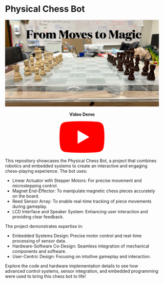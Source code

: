 # Physical Chess Bot
<a href="https://youtu.be/iiL4xXYcxQk" target="_blank">
  <img src="assets/Chessbotlogo.jpeg" alt="YouTube" width="1000" />
</a>
<div align="center">
  <p><strong>Video Demo</strong></p>
  <a href="https://youtu.be/iiL4xXYcxQk" target="_blank">
    <img src="assets/youtube_logo.png" alt="YouTube" width="150" />
  </a>
</div>



This repository showcases the Physical Chess Bot, a project that combines robotics and embedded systems to create an interactive and engaging chess-playing experience.
The bot uses:
- Linear Actuator with Stepper Motors: For precise movement and microstepping control.
- Magnet End-Effector: To manipulate magnetic chess pieces accurately on the board.
- Reed Sensor Array: To enable real-time tracking of piece movements during gameplay.
- LCD Interface and Speaker System: Enhancing user interaction and providing clear feedback.

The project demonstrates expertise in:
- Embedded Systems Design: Precise motor control and real-time processing of sensor data.
- Hardware-Software Co-Design: Seamless integration of mechanical components and software.
- User-Centric Design: Focusing on intuitive gameplay and interaction.

Explore the code and hardware implementation details to see how advanced control systems, sensor integration, and embedded programming were used to bring this chess bot to life!

